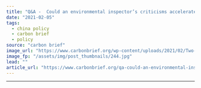 ```yaml
---
title: "Q&A -  Could an environmental inspector’s criticisms accelerate China’s climate policies?"
date: "2021-02-05"
tags: 
  - china policy
  - carbon brief
  - policy
source: "carbon brief"
image_url: "https://www.carbonbrief.org/wp-content/uploads/2021/02/Two-young-kids-play-the-finger-guessing-game-near-cooling-towers-and-chimneys-discharing-smoke-at-a-coal-fired-power-plant-in-heavy-smog-in-Luoyang-city-e1612531142926-583x372.jpg"
image_fp: "/assets/img/post_thumbnails/244.jpg"
lead: ""
article_url: "https://www.carbonbrief.org/qa-could-an-environmental-inspectors-criticisms-accelerate-chinas-climate-policies"
---
```


---
